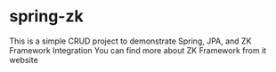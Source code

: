 # spring-zk
This is a simple CRUD project to demonstrate Spring, JPA, and ZK Framework Integration
You can find more about ZK Framework from it website
